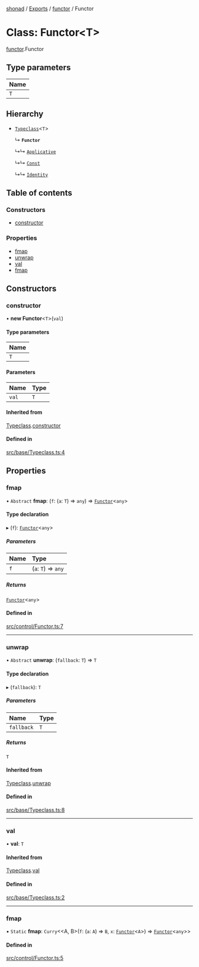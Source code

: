 [shonad](../README.md) / [Exports](../modules.md) / [functor](../modules/functor.md) / Functor

# Class: Functor<T\>

[functor](../modules/functor.md).Functor

## Type parameters

| Name |
| :------ |
| `T` |

## Hierarchy

- [`Typeclass`](typeclass.Typeclass.md)<`T`\>

  ↳ **`Functor`**

  ↳↳ [`Applicative`](applicative.Applicative.md)

  ↳↳ [`Const`](constFunctor.Const.md)

  ↳↳ [`Identity`](identity.Identity.md)

## Table of contents

### Constructors

- [constructor](functor.Functor.md#constructor)

### Properties

- [fmap](functor.Functor.md#fmap)
- [unwrap](functor.Functor.md#unwrap)
- [val](functor.Functor.md#val)
- [fmap](functor.Functor.md#fmap-1)

## Constructors

### constructor

• **new Functor**<`T`\>(`val`)

#### Type parameters

| Name |
| :------ |
| `T` |

#### Parameters

| Name | Type |
| :------ | :------ |
| `val` | `T` |

#### Inherited from

[Typeclass](typeclass.Typeclass.md).[constructor](typeclass.Typeclass.md#constructor)

#### Defined in

[src/base/Typeclass.ts:4](https://github.com/jonlaing/shonad/blob/d73c49f/src/base/Typeclass.ts#L4)

## Properties

### fmap

• `Abstract` **fmap**: (`f`: (`a`: `T`) => `any`) => [`Functor`](functor.Functor.md)<`any`\>

#### Type declaration

▸ (`f`): [`Functor`](functor.Functor.md)<`any`\>

##### Parameters

| Name | Type |
| :------ | :------ |
| `f` | (`a`: `T`) => `any` |

##### Returns

[`Functor`](functor.Functor.md)<`any`\>

#### Defined in

[src/control/Functor.ts:7](https://github.com/jonlaing/shonad/blob/d73c49f/src/control/Functor.ts#L7)

___

### unwrap

• `Abstract` **unwrap**: (`fallback`: `T`) => `T`

#### Type declaration

▸ (`fallback`): `T`

##### Parameters

| Name | Type |
| :------ | :------ |
| `fallback` | `T` |

##### Returns

`T`

#### Inherited from

[Typeclass](typeclass.Typeclass.md).[unwrap](typeclass.Typeclass.md#unwrap)

#### Defined in

[src/base/Typeclass.ts:8](https://github.com/jonlaing/shonad/blob/d73c49f/src/base/Typeclass.ts#L8)

___

### val

• **val**: `T`

#### Inherited from

[Typeclass](typeclass.Typeclass.md).[val](typeclass.Typeclass.md#val)

#### Defined in

[src/base/Typeclass.ts:2](https://github.com/jonlaing/shonad/blob/d73c49f/src/base/Typeclass.ts#L2)

___

### fmap

▪ `Static` **fmap**: `Curry`<<A, B\>(`f`: (`a`: `A`) => `B`, `x`: [`Functor`](functor.Functor.md)<`A`\>) => [`Functor`](functor.Functor.md)<`any`\>\>

#### Defined in

[src/control/Functor.ts:5](https://github.com/jonlaing/shonad/blob/d73c49f/src/control/Functor.ts#L5)
